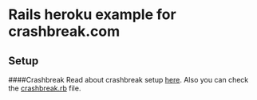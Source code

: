 # Rails heroku example for crashbreak.com

## Setup

####Crashbreak
Read about crashbreak setup [here](https://github.com/crashbreak/crashbreak). Also you can check the [crashbreak.rb](https://github.com/crashbreak/rails-example/blob/master/config/initializers/crashbreak.rb) file.

